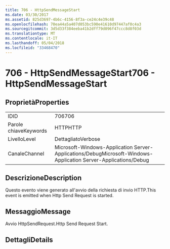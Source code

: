 ```yaml
---
title: 706 - HttpSendMessageStart
ms.date: 03/30/2017
ms.assetid: 825d3697-4b6c-4156-8f3a-ce24c4e39c48
ms.openlocfilehash: 70ea44a5a407d053bc590e41610d97447af0c4a3
ms.sourcegitcommit: 3d5d33f384eeba41b2dff79d096f47ccc8d8f03d
ms.translationtype: MT
ms.contentlocale: it-IT
ms.lasthandoff: 05/04/2018
ms.locfileid: "33468470"
---
```

# <a name="706---httpsendmessagestart"></a><span data-ttu-id="dcfb7-102">706 - HttpSendMessageStart</span><span class="sxs-lookup"><span data-stu-id="dcfb7-102">706 - HttpSendMessageStart</span></span>
## <a name="properties"></a><span data-ttu-id="dcfb7-103">Proprietà</span><span class="sxs-lookup"><span data-stu-id="dcfb7-103">Properties</span></span>  
  
|||  
|-|-|  
|<span data-ttu-id="dcfb7-104">ID</span><span class="sxs-lookup"><span data-stu-id="dcfb7-104">ID</span></span>|<span data-ttu-id="dcfb7-105">706</span><span class="sxs-lookup"><span data-stu-id="dcfb7-105">706</span></span>|  
|<span data-ttu-id="dcfb7-106">Parole chiave</span><span class="sxs-lookup"><span data-stu-id="dcfb7-106">Keywords</span></span>|<span data-ttu-id="dcfb7-107">HTTP</span><span class="sxs-lookup"><span data-stu-id="dcfb7-107">HTTP</span></span>|  
|<span data-ttu-id="dcfb7-108">Livello</span><span class="sxs-lookup"><span data-stu-id="dcfb7-108">Level</span></span>|<span data-ttu-id="dcfb7-109">Dettagliato</span><span class="sxs-lookup"><span data-stu-id="dcfb7-109">Verbose</span></span>|  
|<span data-ttu-id="dcfb7-110">Canale</span><span class="sxs-lookup"><span data-stu-id="dcfb7-110">Channel</span></span>|<span data-ttu-id="dcfb7-111">Microsoft-Windows-Application Server-Applications/Debug</span><span class="sxs-lookup"><span data-stu-id="dcfb7-111">Microsoft-Windows-Application Server-Applications/Debug</span></span>|  
  
## <a name="description"></a><span data-ttu-id="dcfb7-112">Descrizione</span><span class="sxs-lookup"><span data-stu-id="dcfb7-112">Description</span></span>  
 <span data-ttu-id="dcfb7-113">Questo evento viene generato all'avvio della richiesta di invio HTTP.</span><span class="sxs-lookup"><span data-stu-id="dcfb7-113">This event is emitted when Http Send Request is started.</span></span>  
  
## <a name="message"></a><span data-ttu-id="dcfb7-114">Messaggio</span><span class="sxs-lookup"><span data-stu-id="dcfb7-114">Message</span></span>  
 <span data-ttu-id="dcfb7-115">Avvio HttpSendRequest.</span><span class="sxs-lookup"><span data-stu-id="dcfb7-115">Http Send Request Start.</span></span>  
  
## <a name="details"></a><span data-ttu-id="dcfb7-116">Dettagli</span><span class="sxs-lookup"><span data-stu-id="dcfb7-116">Details</span></span>

